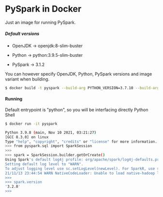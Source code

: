 # PySpark in Docker

Just an image for running PySpark. 



##### Default versions

- OpenJDK -> openjdk:8-slim-buster

- Python -> python:3.9.5-slim-buster

- PySpark -> 3.1.2

  

You can however specify OpenJDK, Python, PySpark versions and image variant when building.

```bash
$ docker build -t pyspark --build-arg PYTHON_VERSION=3.7.10 --build-arg IMAGE=buster .
```



#### Running

Default entrypoint is "python", so you will be interfacing directly Python Shell

```bash
$ docker run -it pyspark

Python 3.9.8 (main, Nov 10 2021, 03:21:27) 
[GCC 8.3.0] on linux
Type "help", "copyright", "credits" or "license" for more information.
>>> from pyspark.sql import SparkSession
>>> 
>>> spark = SparkSession.builder.getOrCreate()
Using Spark's default log4j profile: org/apache/spark/log4j-defaults.properties
Setting default log level to "WARN".
To adjust logging level use sc.setLogLevel(newLevel). For SparkR, use setLogLevel(newLevel).
21/11/13 23:44:54 WARN NativeCodeLoader: Unable to load native-hadoop library for your platform... using builtin-java classes where applicable
>>> 
>>> spark.version
'3.2.0'
>>> 
```

